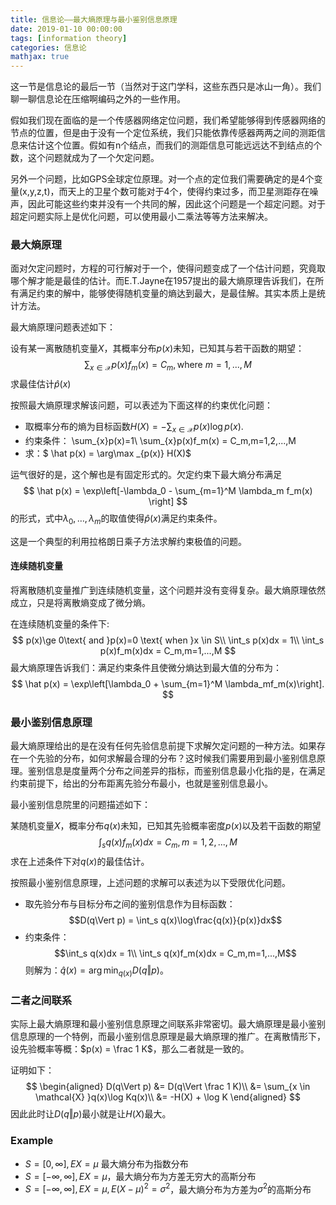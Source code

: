 ```yaml
---
title: 信息论——最大熵原理与最小鉴别信息原理
date: 2019-01-10 00:00:00
tags: [information theory]
categories: 信息论
mathjax: true
---
```


这一节是信息论的最后一节（当然对于这门学科，这些东西只是冰山一角）。我们聊一聊信息论在压缩啊编码之外的一些作用。  

<!--more-->


假如我们现在面临的是一个传感器网络定位问题，我们希望能够得到传感器网络的节点的位置，但是由于没有一个定位系统，我们只能依靠传感器两两之间的测距信息来估计这个位置。假如有n个结点，而我们的测距信息可能远远达不到结点的个数，这个问题就成为了一个欠定问题。

另外一个问题，比如GPS全球定位原理。对一个点的定位我们需要确定的是4个变量(x,y,z,t)，而天上的卫星个数可能对于4个，使得约束过多，而卫星测距存在噪声，因此可能这些约束并没有一个共同的解，因此这个问题是一个超定问题。对于超定问题实际上是优化问题，可以使用最小二乘法等等方法来解决。

### [](about:blank#%E6%9C%80%E5%A4%A7%E7%86%B5%E5%8E%9F%E7%90%86 "最大熵原理")最大熵原理

面对欠定问题时，方程的可行解对于一个，使得问题变成了一个估计问题，究竟取哪个解才能是最佳的估计。而E.T.Jayne在1957提出的最大熵原理告诉我们，在所有满足约束的解中，能够使得随机变量的熵达到最大，是最佳解。其实本质上是统计方法。

最大熵原理问题表述如下：

设有某一离散随机变量$X$，其概率分布$p(x)$未知，已知其与若干函数的期望：
$$
\sum_{x \in \mathcal{X} } p(x)f_m(x) = C_m,\text{where }m = 1,...,M
$$
求最佳估计$\hat p(x)$

按照最大熵原理求解该问题，可以表述为下面这样的约束优化问题：

*   取概率分布的熵为目标函数$H(X) = -\sum_{x \in \mathcal{X} } p(x)\log p(x)$.
*   约束条件： \sum_{x}p(x)=1\\ \sum_{x}p(x)f_m(x) = C_m,m=1,2,...,M
*   求：$ \hat p(x) = \arg\max _{p(x)} H(X)$

运气很好的是，这个解也是有固定形式的。欠定约束下最大熵分布满足
$$
\hat p(x) = \exp\left[-\lambda_0 - \sum_{m=1}^M \lambda_m f_m(x) \right]
$$
的形式，式中$\lambda_0,…,\lambda_m$的取值使得$\hat p(x)$满足约束条件。

这是一个典型的利用拉格朗日乘子方法求解约束极值的问题。

#### [](about:blank#%E8%BF%9E%E7%BB%AD%E9%9A%8F%E6%9C%BA%E5%8F%98%E9%87%8F "连续随机变量")连续随机变量

将离散随机变量推广到连续随机变量，这个问题并没有变得复杂。最大熵原理依然成立，只是将离散熵变成了微分熵。

在连续随机变量的条件下:
$$
p(x)\ge 0\text{ and }p(x)=0 \text{ when }x \in S\\ \int_s p(x)dx = 1\\ \int_s p(x)f_m(x)dx = C_m,m=1,...,M
$$
最大熵原理告诉我们：满足约束条件且使微分熵达到最大值的分布为：
$$
\hat p(x) = \exp\left[\lambda_0 + \sum_{m=1}^M \lambda_mf_m(x)\right].
$$
### [](about:blank#%E6%9C%80%E5%B0%8F%E9%89%B4%E5%88%AB%E4%BF%A1%E6%81%AF%E5%8E%9F%E7%90%86 "最小鉴别信息原理")最小鉴别信息原理

最大熵原理给出的是在没有任何先验信息前提下求解欠定问题的一种方法。如果存在一个先验的分布，如何求解最合理的分布？这时候我们需要用到最小鉴别信息原理。鉴别信息是度量两个分布之间差异的指标，而鉴别信息最小化指的是，在满足约束前提下，给出的分布距离先验分布最小，也就是鉴别信息最小。

最小鉴别信息院里的问题描述如下：

某随机变量$X$，概率分布$q(x)$未知，已知其先验概率密度$p(x)$以及若干函数的期望
$$
\int_s q(x)f_m(x)dx = C_m,m=1,2,...,M
$$
求在上述条件下对$q(x)$的最佳估计。

按照最小鉴别信息原理，上述问题的求解可以表述为以下受限优化问题。

*   取先验分布与目标分布之间的鉴别信息作为目标函数： $$D(q\Vert p) = \int_s q(x)\log\frac{q(x)}{p(x)}dx$$
*   约束条件： $$\int_s q(x)dx = 1\\ \int_s q(x)f_m(x)dx = C_m,m=1,...,M$$
则解为：$\hat q(x) =\arg\min_{q(x)}D(q\Vert p)$。

### [](about:blank#%E4%BA%8C%E8%80%85%E4%B9%8B%E9%97%B4%E8%81%94%E7%B3%BB "二者之间联系")二者之间联系

实际上最大熵原理和最小鉴别信息原理之间联系非常密切。最大熵原理是最小鉴别信息原理的一个特例，而最小鉴别信息原理是最大熵原理的推广。在离散情形下，设先验概率等概：$p(x) = \frac 1 K$，那么二者就是一致的。

证明如下：
$$
\begin{aligned} D(q\Vert p) &= D(q\Vert \frac 1 K)\\ &= \sum_{x \in \mathcal{X} }q(x)\log Kq(x)\\ &= -H(X) + \log K \end{aligned}
$$
因此此时让$D(q \Vert p)$最小就是让$H(X)$最大。

### [](about:blank#Example "Example")Example

*   $S=[0,\infty],EX = \mu$ 最大熵分布为指数分布
*   $S=[-\infty,\infty],EX = \mu$，最大熵分布为方差无穷大的高斯分布
*   $S=[-\infty,\infty],EX = \mu, E(X-\mu)^2 = \sigma^2$，最大熵分布为方差为$\sigma^2$的高斯分布
